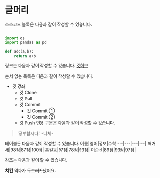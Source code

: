 # 글머리
소스코드 블록은 다음과 같이 작성할 수 있습니다.
```python

import os
import pandas as pd

def add(a,b):
	return a+b
```
링크는 다음과 같이 작성할 수 있습니다.
[깃허브](https://github.com/ziwonSeo-lab/Git_Tutorial)

순서 없는 목록은 다음과 같이 작성할 수 있습니다.
* 깃 강좌  
    * 깃 Clone  
    * 깃 Pull  
    * 깃 Commit    
        * 깃 Commit ①   
        * 깃 Commit ②  
    * 깃 Push
인용 구문은 다음과 같이 작성할 수 있습니다.
> '공부합시다.' -니체-

테이블은 다음과 같이 작성할 수 있습니다.
이름|영어|정보|수학
---|---|---|---|
혁거세|98점|87점|100점|
홍길동|97점|78점|93점|
이순신|89점|93점|97점|

강조는 다음과 같이 할 수 있습니다.

**치킨** 먹다가 ~~두드러기~~났어요.
